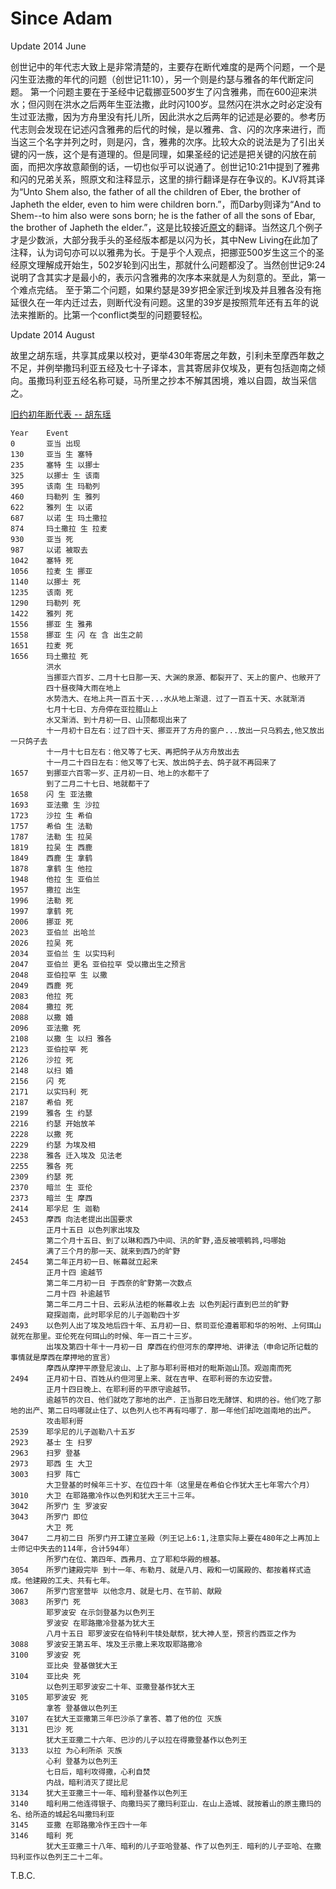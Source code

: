 # Since Adam

Update 2014 June

创世记中的年代志大致上是非常清楚的，主要存在断代难度的是两个问题，一个是闪生亚法撒的年代的问题（创世记11:10），另一个则是约瑟与雅各的年代断定问题。
第一个问题主要在于圣经中记载挪亚500岁生了闪含雅弗，而在600迎来洪水；但闪则在洪水之后两年生亚法撒，此时闪100岁。显然闪在洪水之时必定没有生过亚法撒，因为方舟里没有托儿所，因此洪水之后两年的记述是必要的。参考历代志则会发现在记述闪含雅弗的后代的时候，是以雅弗、含、闪的次序来进行，而当这三个名字并列之时，则是闪，含，雅弗的次序。比较大众的说法是为了引出关键的闪一族，这个是有道理的。但是同理，如果圣经的记述是把关键的闪放在前面，而把次序故意颠倒的话，一切也似乎可以说通了。创世记10:21中提到了雅弗和闪的兄弟关系，照原文和注释显示，这里的排行翻译是存在争议的。KJV将其译为“Unto Shem also, the father of all the children of Eber, the brother of Japheth the elder, even to him were children born.”，而Darby则译为“And to Shem--to him also were sons born; he is the father of all the sons of Ebar, the brother of Japheth the elder.”，这是比较接近[原文](http://bible.fhl.net/new/parsing.php?engs=Gen&chap=10&sec=21&sec1=&graph=1&mode=3)的翻译。当然这几个例子才是少数派，大部分我手头的圣经版本都是以闪为长，其中New Living在此加了注释，认为词句亦可以以雅弗为长。于是乎个人观点，把挪亚500岁生这三个的圣经原文理解成开始生，502岁轮到闪出生，那就什么问题都没了。当然创世记9:24说明了含其实才是最小的，表示闪含雅弗的次序本来就是人为刻意的。至此，第一个难点完结。
至于第二个问题，如果约瑟是39岁把全家迁到埃及并且雅各没有拖延很久在一年内迁过去，则断代没有问题。这里的39岁是按照荒年还有五年的说法来推断的。比第一个conflict类型的问题要轻松。

Update 2014 August

故里之胡东瑶，共享其成果以校对，更举430年寄居之年数，引利未至摩西年数之不足，并例举撒玛利亚五经及七十子译本，言其寄居非仅埃及，更有包括迦南之倾向。虽撒玛利亚五经名称可疑，马所里之抄本不解其困境，难以自圆，故当采信之。

[旧约初年断代表 -- 胡东瑶](./data/Bible%20Timeline%20Project/BibleTimelineByHuDongyao.pdf)

```
Year    Event
0       亚当 出现
130     亚当 生 塞特
235     塞特 生 以挪士
325     以挪士 生 该南
395     该南 生 玛勒列
460     玛勒列 生 雅列
622     雅列 生 以诺
687     以诺 生 玛土撒拉
874     玛土撒拉 生 拉麦
930     亚当 死
987     以诺 被取去
1042    塞特 死
1056    拉麦 生 挪亚
1140    以挪士 死
1235    该南 死
1290    玛勒列 死
1422    雅列 死
1556    挪亚 生 雅弗
1558    挪亚 生 闪 在 含 出生之前
1651    拉麦 死
1656    玛土撒拉 死
        洪水
        当挪亚六百岁、二月十七日那一天、大渊的泉源、都裂开了、天上的窗户、也敞开了
        四十昼夜降大雨在地上
        水势浩大、在地上共一百五十天...水从地上渐退．过了一百五十天、水就渐消
        七月十七日、方舟停在亚拉腊山上
        水又渐消、到十月初一日、山顶都现出来了
        十一月初十日左右：过了四十天、挪亚开了方舟的窗户...放出一只乌鸦去,他又放出一只鸽子去
        十一月十七日左右：他又等了七天、再把鸽子从方舟放出去
        十一月二十四日左右：他又等了七天、放出鸽子去、鸽子就不再回来了
1657    到挪亚六百零一岁、正月初一日、地上的水都干了
        到了二月二十七日、地就都干了
1658    闪 生 亚法撒
1693    亚法撒 生 沙拉
1723    沙拉 生 希伯
1757    希伯 生 法勒
1787    法勒 生 拉吴
1819    拉吴 生 西鹿
1849    西鹿 生 拿鹤
1878    拿鹤 生 他拉
1948    他拉 生 亚伯兰
1957    撒拉 出生
1996    法勒 死
1997    拿鹤 死
2006    挪亚 死
2023    亚伯兰 出哈兰
2026    拉吴 死
2034    亚伯兰 生 以实玛利
2047    亚伯兰 更名 亚伯拉罕 受以撒出生之预言
2048    亚伯拉罕 生 以撒
2049    西鹿 死
2083    他拉 死
2084    撒拉 死
2088    以撒 婚
2096    亚法撒 死
2108    以撒 生 以扫 雅各
2123    亚伯拉罕 死
2126    沙拉 死
2148    以扫 婚
2156    闪 死
2171    以实玛利 死
2187    希伯 死
2199    雅各 生 约瑟
2216    约瑟 开始放羊
2228    以撒 死
2229    约瑟 为埃及相
2238    雅各 迁入埃及 见法老
2255    雅各 死
2309    约瑟 死
2370    暗兰 生 亚伦
2373    暗兰 生 摩西
2414    耶孚尼 生 迦勒
2453    摩西 向法老提出出国要求
        正月十五日 以色列家出埃及
        第二个月十五日、到了以琳和西乃中间、汛的旷野,造反被喂鹌鹑,吗哪始
        满了三个月的那一天、就来到西乃的旷野
2454    第二年正月初一日、帐幕就立起来
        正月十四 逾越节
        第二年二月初一日 于西奈的旷野第一次数点
        二月十四 补逾越节
        第二年二月二十日、云彩从法柜的帐幕收上去 以色列起行直到巴兰的旷野
        窥探迦南，此时耶孚尼的儿子迦勒四十岁
2493    以色列人出了埃及地后四十年、五月初一日、祭司亚伦遵着耶和华的吩咐、上何珥山就死在那里。亚伦死在何珥山的时候、年一百二十三岁。
        出埃及第四十年十一月初一日 摩西在约但河东的摩押地、讲律法（申命记所记载的事情就是摩西在摩押地的宣言）
        摩西从摩押平原登尼波山、上了那与耶利哥相对的毗斯迦山顶。观迦南而死
2494    正月初十日、百姓从约但河里上来、就在吉甲、在耶利哥的东边安营。
        正月十四日晚上、在耶利哥的平原守逾越节。
        逾越节的次日、他们就吃了那地的出产．正当那日吃无酵饼、和烘的谷。他们吃了那地的出产、第二日吗哪就止住了、以色列人也不再有吗哪了．那一年他们却吃迦南地的出产。
        攻击耶利哥
2539    耶孚尼的儿子迦勒八十五岁
2923    基士 生 扫罗
2963    扫罗 登基
2973    耶西 生 大卫
3003    扫罗 阵亡
        大卫登基的时候年三十岁、在位四十年（这里是在希伯仑作犹大王七年零六个月）
3010    大卫 在耶路撒冷作以色列和犹大王三十三年。
3042    所罗门 生 罗波安
3043    所罗门 即位
        大卫 死
3047    二月初二日 所罗门开工建立圣殿（列王记上6:1,注意实际上要在480年之上再加上士师记中失去的114年，合计594年）
        所罗门在位、第四年、西弗月、立了耶和华殿的根基。
3054    所罗门建殿完毕 到十一年、布勒月、就是八月、殿和一切属殿的、都按着样式造成。他建殿的工夫、共有七年。
3067    所罗门宫室营毕 以他念月、就是七月、在节前、献殿
3083    所罗门 死
        耶罗波安 在示剑登基为以色列王
        罗波安 在耶路撒冷登基为犹大王
        八月十五日 耶罗波安在伯特利牛犊处献祭，犹大神人至，预言约西亚之作为
3088    罗波安王第五年、埃及王示撒上来攻取耶路撒冷
3100    罗波安 死
        亚比央 登基做犹大王
3104    亚比央 死
        以色列王耶罗波安二十年、亚撒登基作犹大王
3105    耶罗波安 死
        拿答 登基做以色列王
3107    在犹大王亚撒第三年巴沙杀了拿答、篡了他的位 灭族
3131    巴沙 死
        犹大王亚撒二十六年、巴沙的儿子以拉在得撒登基作以色列王
3133    以拉 为心利所杀 灭族
        心利 登基为以色列王
        七日后，暗利攻得撒，心利自焚
        内战，暗利消灭了提比尼
3134    犹大王亚撒三十一年、暗利登基作以色列王
3140    暗利用二他连得银子、向撒玛买了撒玛利亚山．在山上造城、就按着山的原主撒玛的名、给所造的城起名叫撒玛利亚
3145    亚撒 在耶路撒冷作王四十一年
3146    暗利 死
        犹大王亚撒三十八年、暗利的儿子亚哈登基、作了以色列王．暗利的儿子亚哈、在撒玛利亚作以色列王二十二年。
```

T.B.C.